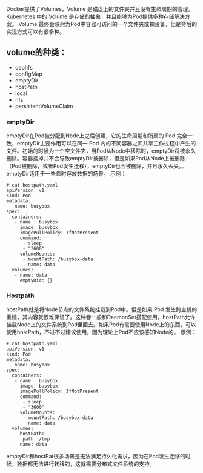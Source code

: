 Docker提供了Volumes，Volume 是磁盘上的文件夹并且没有生命周期的管理。
Kubernetes 中的 Volume 是存储的抽象，并且能够为Pod提供多种存储解决方案。
Volume 最终会映射为Pod中容器可访问的一个文件夹或裸设备，但是背后的实现方式可以有很多种。

## volume的种类：
* cephfs
* configMap
* emptyDir
* hostPath
* local
* nfs
* persistentVolumeClaim

### emptyDir
emptyDir在Pod被分配到Node上之后创建，它的生命周期和所属的 Pod 完全一致，emptyDir主要作用可以在同一 Pod 内的不同容器之间共享工作过程中产生的文件。初始的时候为一个空文件夹，当Pod从Node中移除时，emptyDir将被永久删除。容器挂掉并不会导致emptyDir被删除，但是如果Pod从Node上被删除（Pod被删除，或者Pod发生迁移），emptyDir也会被删除，并且永久丢失。。emptyDir适用于一些临时存放数据的场景。
示例：
```
# cat hostpath.yaml 
apiVersion: v1
kind: Pod
metadata:
   name: busybox
spec:
  containers:
   - name : busybox
     image: busybox
     imagePullPolicy: IfNotPresent
     command:
      - sleep
      - "3600"
     volumeMounts:
      - mountPath: /busybox-data
        name: data
  volumes:
   - name: data
     emptyDir: {}
```

### Hostpath
hostPath就是将Node节点的文件系统挂载到Pod中。但是如果 Pod 发生跨主机的重建，其内容就很难保证了。这种卷一般和DaemonSet搭配使用。hostPath允许挂载Node上的文件系统到Pod里面去。如果Pod有需要使用Node上的东西，可以使用hostPath，不过不过建议使用，因为理论上Pod不应该感知Node的。
示例：
```
# cat hostpath.yaml 
apiVersion: v1
kind: Pod
metadata:
   name: busybox
spec:
  containers:
   - name : busybox
     image: busybox
     imagePullPolicy: IfNotPresent
     command:
      - sleep
      - "3600"
     volumeMounts:
      - mountPath: /busybox-data
        name: data
  volumes:
   - hostPath:
      path: /tmp
     name: data
```

emptyDir和hostPat很多场景是无法满足持久化需求，因为在Pod发生迁移的时候，数据都无法进行转移的，这就需要分布式文件系统的支持。

